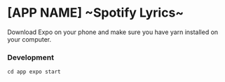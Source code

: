 # [APP NAME] ~Spotify Lyrics~

Download Expo on your phone and make sure you have yarn installed on your computer.

### Development
` cd app
  expo start `
